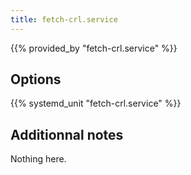 ```yaml
---
title: fetch-crl.service
---
```


{{% provided_by "fetch-crl.service" %}}

## Options

{{% systemd_unit "fetch-crl.service" %}}

## Additionnal notes

Nothing here.